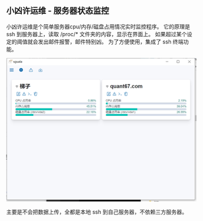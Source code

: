 小凶许运维 - 服务器状态监控
---

小凶许运维是个简单服务器cpu/内存/磁盘占用情况实时监控程序。 
它的原理是 ssh 到服务器上，读取 /proc/* 文件夹的内容，显示在界面上。
如果超过某个设定的阈值就会发出邮件报警，邮件特别凶。
为了方便使用，集成了 ssh 终端功能。

![image](./doc/shot.png)

主要是不会把数据上传，全都是本地 ssh 到自己服务器，不依赖三方服务器。

